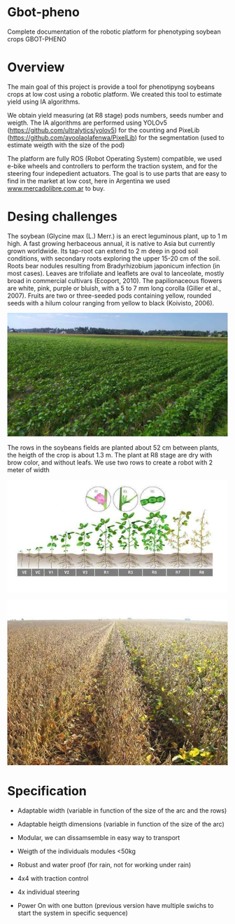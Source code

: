 # Gbot-pheno

Complete documentation of the robotic platform for phenotyping soybean crops GBOT-PHENO

# Overview

The main goal of this project is provide a tool for phenotipyng soybeans crops at low cost using a robotic platform. We created this tool to estimate yield using IA algorithms.

We obtain yield measuring (at R8 stage) pods numbers, seeds number and weigth. The IA algorithms are performed using YOLOv5 (https://github.com/ultralytics/yolov5) for the counting and PixeLib (https://github.com/ayoolaolafenwa/PixelLib) for the segmentation (used to estimate weigth with the size of the pod)

The platform are fully ROS (Robot Operating System) compatible, we used e-bike wheels and controllers to perform the traction system, and for the steering four indepedient actuators. The goal is to use parts that are easy to find in the market at low cost, here in Argentina we used www.mercadolibre.com.ar to buy.

# Desing challenges

The soybean (Glycine max (L.) Merr.) is an erect leguminous plant, up to 1 m high. A fast growing herbaceous annual, it is native to Asia but currently grown worldwide. Its tap-root can extend to 2 m deep in good soil conditions, with secondary roots exploring the upper 15-20 cm of the soil. Roots bear nodules resulting from Bradyrhizobium japonicum infection (in most cases). Leaves are trifoliate and leaflets are oval to lanceolate, mostly broad in commercial cultivars (Ecoport, 2010). The papilionaceous flowers are white, pink, purple or bluish, with a 5 to 7 mm long corolla (Giller et al., 2007). Fruits are two or three-seeded pods containing yellow, rounded seeds with a hilum colour ranging from yellow to black (Koivisto, 2006).





![alt text](https://github.com/jepeloa/gbot_pheno/blob/main/soybean.jpg)






The rows in the soybeans fields are planted about 52 cm between plants, the heigth of the crop is about 1.3 m. The plant at R8 stage are dry with brow color, and without leafs. We use two rows to create a robot with 2 meter of width

![alt text](https://github.com/jepeloa/gbot_pheno/blob/main/stages_soybean.jpg)

![alt text](https://github.com/jepeloa/gbot_pheno/blob/main/soybean_pods.jpg)

# Specification

- Adaptable width (variable in function of the size of the arc and the rows)

- Adaptable heigth dimensions (variable in function of the size of the arc)

- Modular, we can dissamsemble in easy way to transport

- Weigth of the individuals modules <50kg

- Robust and water proof (for rain, not for working under rain)

- 4x4 with traction control

- 4x individual steering

- Power On with one button (previous version have multiple swichs to start the system in specific sequence)



